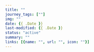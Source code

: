 ```yaml
---
title: ""
journey_tags: [""]
img: ""
date: {{ .Date }} 
last-modified: {{ .Date }}
status: "active"
summary: ""
links: [{name: "", url: "", icon: ""}]
---
```

